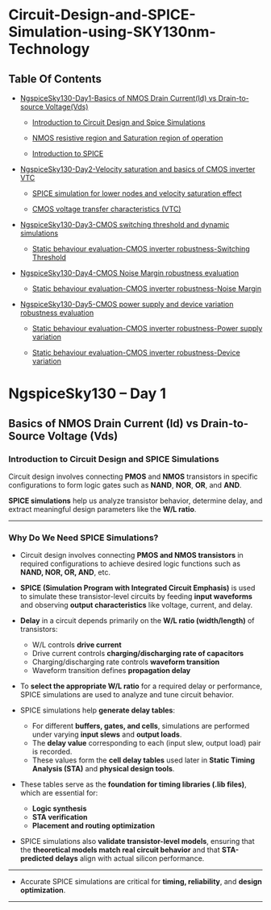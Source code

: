 # Circuit-Design-and-SPICE-Simulation-using-SKY130nm-Technology

## Table Of Contents

- [NgspiceSky130-Day1-Basics of NMOS Drain Current(Id) vs Drain-to-source Voltage(Vds)](#ngspicesky130-day1-basics-of-nmos-drain-currentid-vs-drain-to-source-voltagevds)
  - [Introduction to Circuit Design and Spice Simulations](#introduction-to-circuit-design-and-spice-simulations)

  - [NMOS resistive region and Saturation region of operation](#nmos-resistive-region-and-saturation-region-of-operation)

  - [Introduction to SPICE](#introduction-to-spice)


- [NgspiceSky130-Day2-Velocity saturation and basics of CMOS inverter VTC](#ngspicesky130-day2-velocity-saturation-and-basics-of-cmos-inverter-vtc)
  - [SPICE simulation for lower nodes and velocity saturation effect](#spice-simulation-for-lower-nodes-and-velocity-saturation-effect)

  - [CMOS voltage transfer characteristics (VTC)](#cmos-voltage-transfer-characteristics-vtc)


- [NgspiceSky130-Day3-CMOS switching threshold and dynamic simulations](#ngspicesky130-day3-cmos-switching-threshold-and-dynamic-simulations)

  - [Static behaviour evaluation-CMOS inverter robustness-Switching Threshold](#static-behaviour-evaluation-cmos-inverter-robustness-switching-threshold)


- [NgspiceSky130-Day4-CMOS Noise Margin robustness evaluation](#ngspicesky130-day4-cmos-noise-margin-robustness-evaluation)
  - [Static behaviour evaluation-CMOS inverter robustness-Noise Margin](#static-behaviour-evaluation-cmos-inverter-robustness-noise-margin)


- [NgspiceSky130-Day5-CMOS power supply and device variation robustness evaluation](#ngspicesky130-day5-cmos-power-supply-and-device-variation-robustness-evaluation)
  - [Static behaviour evaluation-CMOS inverter robustness-Power supply variation](#static-behaviour-evaluation-cmos-inverter-robustness-power-supply-variation)

  - [Static behaviour evaluation-CMOS inverter robustness-Device variation](#static-behaviour-evaluation-cmos-inverter-robustness-device-variation)

# NgspiceSky130 – Day 1  
## **Basics of NMOS Drain Current (Id) vs Drain-to-Source Voltage (Vds)**  

### Introduction to Circuit Design and SPICE Simulations  

Circuit design involves connecting **PMOS** and **NMOS** transistors in specific configurations to form logic gates such as **NAND**, **NOR**, **OR**, and **AND**.  

 **SPICE simulations** help us analyze transistor behavior, determine delay, and extract meaningful design parameters like the **W/L ratio**.

---

### **Why Do We Need SPICE Simulations?**

- Circuit design involves connecting **PMOS and NMOS transistors** in required configurations to achieve desired logic functions such as **NAND, NOR, OR, AND**, etc.  

- **SPICE (Simulation Program with Integrated Circuit Emphasis)** is used to simulate these transistor-level circuits by feeding **input waveforms** and observing **output characteristics** like voltage, current, and delay.

- **Delay** in a circuit depends primarily on the **W/L ratio (width/length)** of transistors:  
  - W/L controls **drive current**  
  - Drive current controls **charging/discharging rate of capacitors**  
  - Charging/discharging rate controls **waveform transition**  
  - Waveform transition defines **propagation delay**

- To **select the appropriate W/L ratio** for a required delay or performance, SPICE simulations are used to analyze and tune circuit behavior.

- SPICE simulations help **generate delay tables**:  
  - For different **buffers, gates, and cells**, simulations are performed under varying **input slews** and **output loads**.  
  - The **delay value** corresponding to each (input slew, output load) pair is recorded.  
  - These values form the **cell delay tables** used later in **Static Timing Analysis (STA)** and **physical design tools**.

- These tables serve as the **foundation for timing libraries (.lib files)**, which are essential for:  
  - **Logic synthesis**  
  - **STA verification**  
  - **Placement and routing optimization**

- SPICE simulations also **validate transistor-level models**, ensuring that the **theoretical models match real circuit behavior** and that **STA-predicted delays** align with actual silicon performance.

---
 
- Accurate SPICE simulations are critical for **timing, reliability**, and **design optimization**.

---






